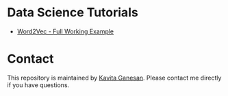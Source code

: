 # Data Science Tutorials

- [Word2Vec - Full Working Example](word2vec/)

# Contact 
This repository is maintained by [Kavita Ganesan](www.kavita-ganesan.com). Please contact me directly if you have questions.
